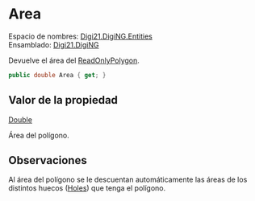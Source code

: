 # Area

Espacio de nombres: [Digi21.DigiNG.Entities](../../../)  
Ensamblado: [Digi21.DigiNG](../../../../)

Devuelve el área del [ReadOnlyPolygon](../).

```csharp
public double Area { get; }
```

## Valor de la propiedad

[Double](https://docs.microsoft.com/en-us/dotnet/api/system.double?view=net-5.0)

Área del polígono.

## Observaciones

Al área del polígono se le descuentan automáticamente las áreas de los distintos huecos \([Holes](holes.md)\) que tenga el polígono.



